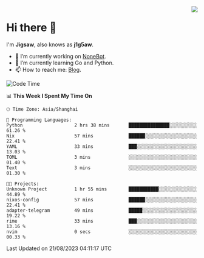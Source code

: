 <a href="#">
  <img align="right" src="https://github-readme-stats.vercel.app/api?username=j1g5awi&count_private=true&show_icons=true&title_color=80070B&text_color=B3B3B3&bg_color=212121&icon_color=80070B" />
</a>

# Hi there 👋

I'm **Jigsaw**, also knows as **j1g5aw**.

- 🔭 I’m currently working on [NoneBot](https://github.com/nonebot).
- 🌱 I’m currently learning Go and Python.
- 📫 How to reach me: [Blog](https://blog.maddestroyer.xyz/).

<!--START_SECTION:waka-->
![Code Time](http://img.shields.io/badge/Code%20Time-1%2C209%20hrs%2028%20mins-blue)

📊 **This Week I Spent My Time On** 

```text
🕑︎ Time Zone: Asia/Shanghai

💬 Programming Languages: 
Python                   2 hrs 38 mins       ███████████████░░░░░░░░░░   61.26 % 
Nix                      57 mins             ██████░░░░░░░░░░░░░░░░░░░   22.41 % 
YAML                     33 mins             ███░░░░░░░░░░░░░░░░░░░░░░   13.03 % 
TOML                     3 mins              ░░░░░░░░░░░░░░░░░░░░░░░░░   01.40 % 
Text                     3 mins              ░░░░░░░░░░░░░░░░░░░░░░░░░   01.30 % 

🐱‍💻 Projects: 
Unknown Project          1 hr 55 mins        ███████████░░░░░░░░░░░░░░   44.89 % 
nixos-config             57 mins             ██████░░░░░░░░░░░░░░░░░░░   22.41 % 
adapter-telegram         49 mins             █████░░░░░░░░░░░░░░░░░░░░   19.22 % 
rime                     33 mins             ███░░░░░░░░░░░░░░░░░░░░░░   13.16 % 
nvim                     0 secs              ░░░░░░░░░░░░░░░░░░░░░░░░░   00.33 % 
```


 Last Updated on 21/08/2023 04:11:17 UTC
<!--END_SECTION:waka-->
